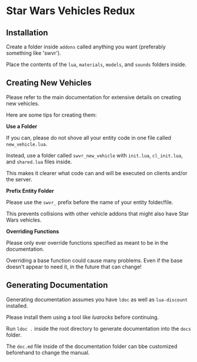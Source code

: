 # Star Wars Vehicles Redux

## Installation

Create a folder inside `addons` called anything you want (preferably something like 'swvr').

Place the contents of the `lua`, `materials`, `models`, and `sounds` folders inside.

## Creating New Vehicles

Please refer to the main documentation for extensive details on creating new vehicles.

Here are some tips for creating them:

**Use a Folder**

If you can, please do not shove all your entity code in one file called `new_vehicle.lua`.

Instead, use a folder called `swvr_new_vehicle` with `init.lua`, `cl_init.lua`, and `shared.lua` files inside.

This makes it clearer what code can and will be executed on clients and/or the server.

**Prefix Entity Folder**

Please use the `swvr_` prefix before the name of your entity folder/file.

This prevents collisions with other vehicle addons that might also have Star Wars vehicles.

**Overriding Functions**

Please only ever override functions specified as meant to be in the documentation.

Overriding a base function could cause many problems. Even if the base doesn't appear to need it, in the future that can change!

## Generating Documentation

Generating documentation assumes you have `ldoc` as well as `lua-discount` installed.

Please install them using a tool like *luarocks* before continuing.

Run `ldoc .` inside the root directory to generate documentation into the `docs` folder.

The `doc.md` file inside of the documentation folder can bbe customized beforehand to change the manual.
